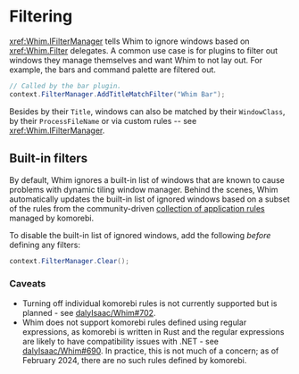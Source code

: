 # Filtering

<xref:Whim.IFilterManager> tells Whim to ignore windows based on <xref:Whim.Filter> delegates. A common use case is for plugins to filter out windows they manage themselves and want Whim to not lay out. For example, the bars and command palette are filtered out.

```csharp
// Called by the bar plugin.
context.FilterManager.AddTitleMatchFilter("Whim Bar");
```
Besides by their `Title`, windows can also be matched by their `WindowClass`, by their `ProcessFileName` or via custom rules -- see <xref:Whim.IFilterManager>.

## Built-in filters

By default, Whim ignores a built-in list of windows that are known to cause problems with dynamic tiling window manager. Behind the scenes, Whim automatically updates the built-in list of ignored windows based on a subset of the rules from the community-driven [collection of application rules](https://github.com/LGUG2Z/komorebi-application-specific-configuration) managed by komorebi.

To disable the built-in list of ignored windows, add the following _before_ defining any filters:

```csharp
context.FilterManager.Clear();
```

### Caveats

- Turning off individual komorebi rules is not currently supported but is planned - see [dalyIsaac/Whim#702](https://github.com/dalyIsaac/Whim/issues/702).
- Whim does not support komorebi rules defined using regular expressions, as komorebi is written in Rust and the regular expressions are likely to have compatibility issues with .NET - see [dalyIsaac/Whim#690](https://github.com/dalyIsaac/Whim/issues/690). In practice, this is not much of a concern; as of February 2024, there are no such rules defined by komorebi.
